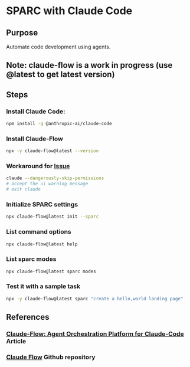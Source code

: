 # SPARC with Claude Code

## Purpose
Automate code development using agents.

## Note: claude-flow is a work in progress (use @latest to get latest version)

## Steps

### Install Claude Code:

```bash
npm install -g @anthropic-ai/claude-code
```

### Install Claude-Flow
```bash
npx -y claude-flow@latest --version
```

### Workaround for [Issue](https://github.com/ruvnet/claude-code-flow/issues/62)

```bash
claude --dangerously-skip-permissions
# accept the ui warning message
# exit claude

```

### Initialize SPARC settings

```bash
npx claude-flow@latest init --sparc
```

### List command options

```bash
npx claude-flow@latest help
```
### List sparc modes

```bash
npx claude-flow@latest sparc modes
```

### Test it with a sample task

```bash
npx -y claude-flow@latest sparc "create a hello,world landing page"
```

## References

### [Claude-Flow: Agent Orchestration Platform for Claude-Code](https://www.linkedin.com/pulse/claude-flow-agent-orchestration-platform-claude-code-reuven-cohen-bhimc) Article
### [Claude Flow](https://github.com/ruvnet/claude-code-flow) Github repository


